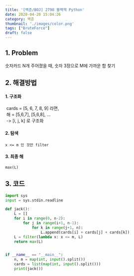 ```yaml
---
title: '[백준/BOJ] 2798 블랙잭 Python'
date: 2020-04-20 15:04:26
category: 백준
thumbnail: './images/color.png'
tags: ["BruteForce"]
draft: false
---
```


## 1. Problem <br>

숫자카드 N개 주어졌을 때, 숫자 3장으로 M에 가까운 합 찾기

## 2. 해결방법

#### 1. 구조화
&nbsp;cards = [5, 6, 7, 8, 9] 라면,<br>
&nbsp;해 = [5,6,7], [5,6,8], ...<br>
&nbsp;-> [i, j, k] 로 구조화

#### 2. 탐색 <br>
    x <= m 인 것만 filter
#### 3. 최종 해 <br>
    max(L)

## 3. 코드
```python
import sys
input = sys.stdin.readline

def jack():
    L = []
    for i in range(0, n-2):
        for j in range(i+1, n-1):
            for k in range(j+1, n):
                L.append(cards[i] + cards[j] + cards[k])
    L = filter(lambda x: x <= m, L)
    return max(L)


if __name__ == "__main__":
    n, m = map(int, input().split())
    cards = list(map(int, input().split()))
    print(jack())
```